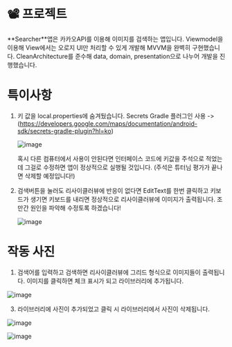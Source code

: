 <H1>📽️ 프로젝트</H1>
**Searcher**앱은 카카오API를 이용해 이미지를 검색하는 앱입니다. 
Viewmodel을 이용해 View에서는 오로지 UI만 처리할 수 있게 개발해 MVVM을 완벽히 구현했습니다.
CleanArchitecture를 준수해 data, domain, presentation으로 나누어 개발을 진행했습니다.
      



# 특이사항

1. 키 값을 local.properties에 숨겨뒀습니다.
   Secrets Gradle 플러그인 사용 -> (https://developers.google.com/maps/documentation/android-sdk/secrets-gradle-plugin?hl=ko)

   ![image](https://github.com/choco5732/Personal_Project_Retrofit/assets/81561579/c0b15bb2-3589-4158-81cb-a97a8976ddad)

   혹시 다른 컴퓨터에서 사용이 안된다면 인터페이스 코드에 키값을 주석으로 적었는데 그걸로 수정하면 앱이 정상적으로 실행될 것입니다.
   (주석은 튜터님 평가가 끝나면 삭제할 예정입니다!)

2. 검색버튼을 눌러도 리사이클러뷰에 반응이 없다면
   EditText를 한번 클릭하고 키보드가 생기면 키보드를 내리면 정상적으로 리사이클러뷰에 이미지가 출력됩니다.
   조만간 원인을 파악해 수정토록 하겠습니다!

   ![image](https://github.com/choco5732/Personal_Project_Retrofit/assets/81561579/90966f87-f40a-4dcd-a612-ecdb5e5e267f)


# 작동 사진
1. 검색어를 입력하고 검색하면 리사이클러뷰에 그리드 형식으로 이미지들이 출력됩니다.
   이미지를 클릭하면 체크 표시가 되고 라이브러리에 추가됩니다.
   
![image](https://github.com/choco5732/Personal_Project_Retrofit/assets/81561579/a73df7f9-a98d-49b4-9273-de0d9a538899)


3. 라이브러리에 사진이 추가되었고 클릭 시 라이브러리에서 사진이 삭제됩니다.
   
![image](https://github.com/choco5732/Personal_Project_Retrofit/assets/81561579/cdffdcf4-47b9-44b0-9692-54ffa7222bac)

![image](https://github.com/choco5732/Personal_Project_Retrofit/assets/81561579/3e5055a1-923f-4ab6-a88e-4575ad55d8c7)
